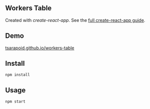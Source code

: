 Workers Table
---
<!--
<img src="Logotype primary.png" width="60%" height="60%" />
-->
Created with *create-react-app*. See the [full create-react-app guide](https://github.com/facebookincubator/create-react-app/blob/master/packages/react-scripts/template/README.md).


Demo
---
[tsarapoid.github.io/workers-table](https://tsarapoid.github.io/workers-table/)


Install
---
`npm install`


Usage
---
`npm start`
